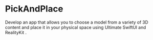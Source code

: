 # PickAndPlace
Develop an app that allows you to choose a model from a variety of 3D content and place it in your physical space using Ultimate SwiftUI and RealityKit . 
